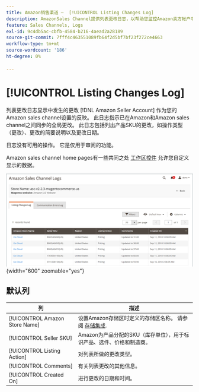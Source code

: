 ```yaml
---
title: Amazon销售渠道 —  [!UICONTROL Listing Changes Log]
description: AmazonSales Channel提供列表更改日志，以帮助您监控Amazon卖方帐户中受影响的更改。
feature: Sales Channels, Logs
exl-id: 9c4db5ac-cbfb-4584-b216-4aead2a28189
source-git-commit: 7fff4c463551089fb64f2d5bf7bf23f272ce4663
workflow-type: tm+mt
source-wordcount: '186'
ht-degree: 0%

---
```


# [!UICONTROL Listing Changes Log]

列表更改日志显示中发生的更改 [!DNL Amazon Seller Account] 作为您的Amazon sales channel设置的反映。 此日志指示已在Amazon和Amazon sales channel之间同步的全局更改。 此日志包括列出产品SKU的更改，如操作类型（更改）、更改的简要说明以及更改日期。

日志没有可用的操作。 它是仅用于审阅的功能。

Amazon sales channel home pages有一些共同之处 [工作区控件](./workspace-controls.md) 允许您自定义显示的数据。

![列出更改日志](assets/amazon-listing-changes-log.png){width="600" zoomable="yes"}

## 默认列

| 列 | 描述 |
|--------------------------------|-------------------------------------------------------------------------------------------------------------------------|
| [!UICONTROL Amazon Store Name] | 设置Amazon存储区时定义的存储区名称。 请参阅 [存储集成](./store-integration.md). |
| [!UICONTROL Seller SKU] | Amazon为产品分配的SKU（库存单位），用于标识产品、选件、价格和制造商。 |
| [!UICONTROL Listing Action] | 对列表所做的更改类型。 |
| [!UICONTROL Comments] | 有关列表更改的其他信息。 |
| [!UICONTROL Created On] | 进行更改的日期和时间。 |
